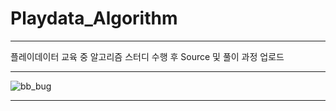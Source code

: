 # Playdata_Algorithm
***
플레이데이터 교육 중 알고리즘 스터디 수행 후 Source 및 풀이 과정 업로드
***
![bb_bug](https://github.com/oneintegralanomaly/Playdata_Algorithm/blob/main/image/bug.jfif)
***